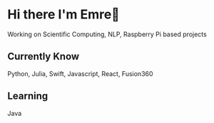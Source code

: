 #  Hi there I'm Emre👋

Working on Scientific Computing, NLP, Raspberry Pi based projects

## Currently Know
Python, Julia, Swift, Javascript, React, Fusion360

## Learning
Java 



